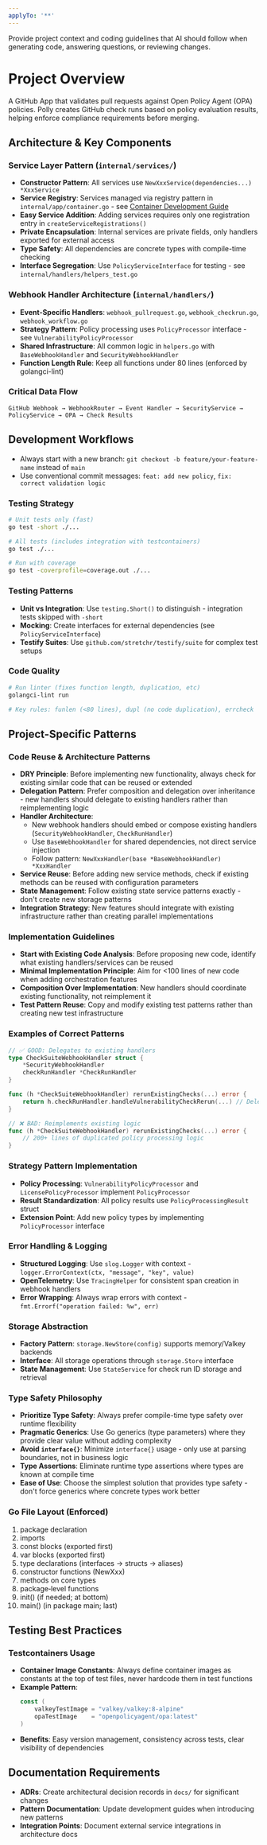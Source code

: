 ```yaml
---
applyTo: '**'
---
```

Provide project context and coding guidelines that AI should follow when generating code, answering questions, or reviewing changes.

# Project Overview
A GitHub App that validates pull requests against Open Policy Agent (OPA) policies. Polly creates GitHub check runs based on policy evaluation results, helping enforce compliance requirements before merging.

## Architecture & Key Components

### Service Layer Pattern (`internal/services/`)
- **Constructor Pattern**: All services use `NewXxxService(dependencies...) *XxxService`
- **Service Registry**: Services managed via registry pattern in `internal/app/container.go` - see [Container Development Guide](docs/CONTAINER_DEVELOPMENT_GUIDE.md)
- **Easy Service Addition**: Adding services requires only one registration entry in `createServiceRegistrations()`
- **Private Encapsulation**: Internal services are private fields, only handlers exported for external access
- **Type Safety**: All dependencies are concrete types with compile-time checking
- **Interface Segregation**: Use `PolicyServiceInterface` for testing - see `internal/handlers/helpers_test.go`

### Webhook Handler Architecture (`internal/handlers/`)
- **Event-Specific Handlers**: `webhook_pullrequest.go`, `webhook_checkrun.go`, `webhook_workflow.go`
- **Strategy Pattern**: Policy processing uses `PolicyProcessor` interface - see `VulnerabilityPolicyProcessor`
- **Shared Infrastructure**: All common logic in `helpers.go` with `BaseWebhookHandler` and `SecurityWebhookHandler`
- **Function Length Rule**: Keep all functions under 80 lines (enforced by golangci-lint)

### Critical Data Flow
```
GitHub Webhook → WebhookRouter → Event Handler → SecurityService → PolicyService → OPA → Check Results
```

## Development Workflows

- Always start with a new branch: `git checkout -b feature/your-feature-name` instead of `main`
- Use conventional commit messages: `feat: add new policy`, `fix: correct validation logic`

### Testing Strategy
```bash
# Unit tests only (fast)
go test -short ./...

# All tests (includes integration with testcontainers)
go test ./...

# Run with coverage
go test -coverprofile=coverage.out ./...
```

### Testing Patterns
- **Unit vs Integration**: Use `testing.Short()` to distinguish - integration tests skipped with `-short`
- **Mocking**: Create interfaces for external dependencies (see `PolicyServiceInterface`)
- **Testify Suites**: Use `github.com/stretchr/testify/suite` for complex test setups

### Code Quality
```bash
# Run linter (fixes function length, duplication, etc)
golangci-lint run

# Key rules: funlen (<80 lines), dupl (no code duplication), errcheck
```

## Project-Specific Patterns

### Code Reuse & Architecture Patterns
- **DRY Principle**: Before implementing new functionality, always check for existing similar code that can be reused or extended
- **Delegation Pattern**: Prefer composition and delegation over inheritance - new handlers should delegate to existing handlers rather than reimplementing logic
- **Handler Architecture**:
  - New webhook handlers should embed or compose existing handlers (`SecurityWebhookHandler`, `CheckRunHandler`)
  - Use `BaseWebhookHandler` for shared dependencies, not direct service injection
  - Follow pattern: `NewXxxHandler(base *BaseWebhookHandler) *XxxHandler`
- **Service Reuse**: Before adding new service methods, check if existing methods can be reused with configuration parameters
- **State Management**: Follow existing state service patterns exactly - don't create new storage patterns
- **Integration Strategy**: New features should integrate with existing infrastructure rather than creating parallel implementations

### Implementation Guidelines
- **Start with Existing Code Analysis**: Before proposing new code, identify what existing handlers/services can be reused
- **Minimal Implementation Principle**: Aim for <100 lines of new code when adding orchestration features
- **Composition Over Implementation**: New handlers should coordinate existing functionality, not reimplement it
- **Test Pattern Reuse**: Copy and modify existing test patterns rather than creating new test infrastructure

### Examples of Correct Patterns
```go
// ✅ GOOD: Delegates to existing handlers
type CheckSuiteWebhookHandler struct {
    *SecurityWebhookHandler
    checkRunHandler *CheckRunHandler
}

func (h *CheckSuiteWebhookHandler) rerunExistingChecks(...) error {
    return h.checkRunHandler.handleVulnerabilityCheckRerun(...) // Delegates
}

// ❌ BAD: Reimplements existing logic
func (h *CheckSuiteWebhookHandler) rerunExistingChecks(...) error {
    // 200+ lines of duplicated policy processing logic
}
```

### Strategy Pattern Implementation
- **Policy Processing**: `VulnerabilityPolicyProcessor` and `LicensePolicyProcessor` implement `PolicyProcessor`
- **Result Standardization**: All policy results use `PolicyProcessingResult` struct
- **Extension Point**: Add new policy types by implementing `PolicyProcessor` interface

### Error Handling & Logging
- **Structured Logging**: Use `slog.Logger` with context - `logger.ErrorContext(ctx, "message", "key", value)`
- **OpenTelemetry**: Use `TracingHelper` for consistent span creation in webhook handlers
- **Error Wrapping**: Always wrap errors with context - `fmt.Errorf("operation failed: %w", err)`

### Storage Abstraction
- **Factory Pattern**: `storage.NewStore(config)` supports memory/Valkey backends
- **Interface**: All storage operations through `storage.Store` interface
- **State Management**: Use `StateService` for check run ID storage and retrieval

### Type Safety Philosophy
- **Prioritize Type Safety**: Always prefer compile-time type safety over runtime flexibility
- **Pragmatic Generics**: Use Go generics (type parameters) where they provide clear value without adding complexity
- **Avoid `interface{}`**: Minimize `interface{}` usage - only use at parsing boundaries, not in business logic
- **Type Assertions**: Eliminate runtime type assertions where types are known at compile time
- **Ease of Use**: Choose the simplest solution that provides type safety - don't force generics where concrete types work better

### Go File Layout (Enforced)
1. package declaration
2. imports
3. const blocks (exported first)
4. var blocks (exported first)
5. type declarations (interfaces → structs → aliases)
6. constructor functions (NewXxx)
7. methods on core types
8. package‑level functions
9. init() (if needed; at bottom)
10. main() (in package main; last)

## Testing Best Practices

### Testcontainers Usage
- **Container Image Constants**: Always define container images as constants at the top of test files, never hardcode them in test functions
- **Example Pattern**:
  ```go
  const (
      valkeyTestImage = "valkey/valkey:8-alpine"
      opaTestImage    = "openpolicyagent/opa:latest"
  )
  ```
- **Benefits**: Easy version management, consistency across tests, clear visibility of dependencies

## Documentation Requirements
- **ADRs**: Create architectural decision records in `docs/` for significant changes
- **Pattern Documentation**: Update development guides when introducing new patterns
- **Integration Points**: Document external service integrations in architecture docs
